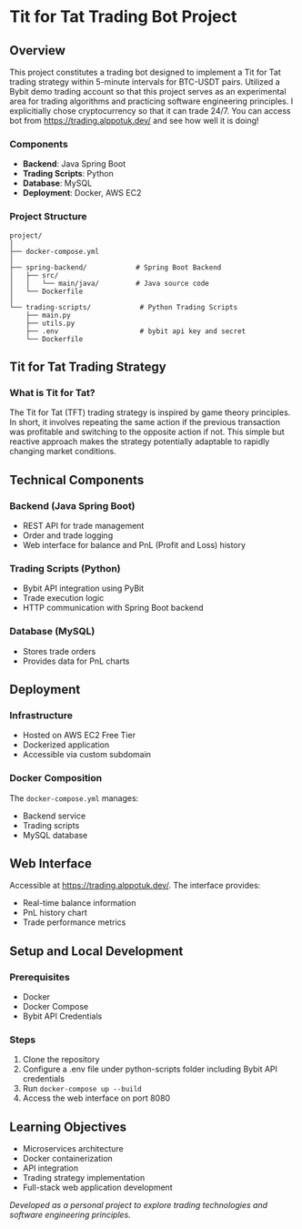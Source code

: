 # Tit for Tat Trading Bot Project

## Overview

This project constitutes a trading bot designed to implement a Tit for Tat trading strategy
within 5-minute intervals for BTC-USDT pairs. Utilized a Bybit demo trading account so that this project serves as an  experimental area for  trading algorithms and practicing software engineering principles. I explicitially chose cryptocurrency so that it can trade 24/7. You can access bot
from  https://trading.alppotuk.dev/ and see how well it is doing!

### Components
- **Backend**: Java Spring Boot
- **Trading Scripts**: Python
- **Database**: MySQL
- **Deployment**: Docker, AWS EC2

### Project Structure
```
project/
│
├── docker-compose.yml        
│
├── spring-backend/            # Spring Boot Backend    
│   ├── src/
│   │   └── main/java/         # Java source code
│   └── Dockerfile
│
└── trading-scripts/            # Python Trading Scripts
    ├── main.py
    ├── utils.py
    ├── .env                    # bybit api key and secret
    └── Dockerfile

```

## Tit for Tat Trading Strategy

### What is Tit for Tat?

The Tit for Tat (TFT) trading strategy is inspired by game theory principles. In short, it involves repeating the same
action if the previous transaction was profitable and switching to the opposite action if not. This simple but
reactive approach makes the strategy potentially adaptable to rapidly changing market conditions.


## Technical Components

### Backend (Java Spring Boot)
- REST API for trade management
- Order and trade logging
- Web interface for balance and PnL (Profit and Loss) history

### Trading Scripts (Python)
- Bybit API integration using PyBit
- Trade execution logic
- HTTP communication with Spring Boot backend

### Database (MySQL)
- Stores trade orders
- Provides data for PnL charts

## Deployment

### Infrastructure
- Hosted on AWS EC2 Free Tier
- Dockerized application
- Accessible via custom subdomain

### Docker Composition
The `docker-compose.yml` manages:
- Backend service
- Trading scripts
- MySQL database

## Web Interface

Accessible at https://trading.alppotuk.dev/. The interface provides:
- Real-time balance information
- PnL history chart
- Trade performance metrics

## Setup and Local Development

### Prerequisites
- Docker
- Docker Compose
- Bybit API Credentials

### Steps
1. Clone the repository
2. Configure a .env file under python-scripts folder including Bybit API credentials
3. Run `docker-compose up --build`
4. Access the web interface on port 8080

## Learning Objectives

- Microservices architecture
- Docker containerization
- API integration
- Trading strategy implementation
- Full-stack web application development




*Developed as a personal project to explore trading technologies and software engineering principles.*